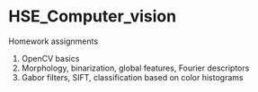 # HSE_Computer_vision
Homework assignments

1. OpenCV basics
2. Morphology, binarization, global features, Fourier descriptors
3. Gabor filters, SIFT, classification based on color histograms
